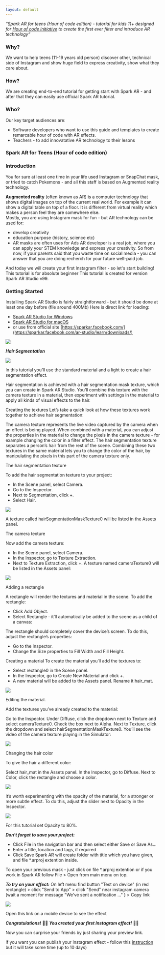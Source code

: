 ```yaml
---
layout: default
---
```


_“Spark AR for teens (Hour of code edition)  - tutorial for kids 11+ designed for [Hour of code initiative](http://code.org/learn) to create the first ever filter and introduce AR technology”_

### Why?

We want to help teens (11-19 years old person) discover other, technical side of Instagram and show huge field to express creativity, show what they care about. 

### How?

We are creating end-to-end tutorial for getting start with Spark AR - and after that they can easily use official Spark AR tutorial.


### Who?

Our key target audiences are:

* Software developers who want to use this guide and templates to create remarcable hour of code with AR effects.  
* Teachers - to add innovatative AR technology to their lesons



### Spark AR for 	Teens (Hour of code edition)  
 
### Introduction 
You for sure at least one time in your life used Instagram or SnapChat mask, or tried to catch Pokemons - and all this staff is based on Augmented reality technology. 

**Augmented reality** (often known as AR) is a computer technology that shows digital images on top of the current real world. For example it can show a digital table on top of a floor. It is different from virtual reality which makes a person feel they are somewhere else.  
Mostly, you are using Instagram mask for fun - but AR technology can be used for: 
- develop creativity 
- education purpose (history, science etc) 
- AR masks are often uses for Ads 
AR developer is a real job, where you can apply your STEM knowledge and express your creativity. 
So from now, if your parents said that you waste time on social media - you can answer that you are doing recherch for your future well-paid job. 

And today we will create your first Instagram filter - so let's start building! 
This tutorial is for absolute beginner 
This tutorial is created for version Spark AR Studio v99. 
 

### Getting Started

Installing Spark AR Studio  is fairly straightforward - but it should be done at least one day before 
(file around 400Mb) 
Here is direct link for loading:

- [Spark AR Studio for Windows](https://www.facebook.com/sparkarwindows/download)
- [Spark AR Studio for macOS](https://www.facebook.com/sparkarmacos/download) 
- or use from official site [https://sparkar.facebook.com/](https://sparkar.facebook.com/ar-studio/learn/downloads/)

<img src="{{site.url}}/images/image1.png" style="display: block; margin: auto;" /> 

***Hair Segmentation***


<img src="{{site.url}}/images/image3.png" style="display: block; margin: auto;" /> 

In this tutorial you’ll use the standard material and a light to create a hair segmentation effect. 

Hair segmentation is achieved with a hair segmentation mask texture, which you can create in Spark AR Studio. You’ll combine this texture with the camera texture in a material, then experiment with settings in the material to apply all kinds of visual effects to the hair.

Creating the textures
Let’s take a quick look at how these textures work together to achieve hair segmentation:

The camera texture represents the live video captured by the camera when an effect is being played. When combined with a material, you can adjust the properties in the material to change the pixels in the camera texture - for example changing the color in a filter effect.
The hair segmentation texture separates a person’s hair from the rest of the scene.
Combining these two textures in the same material lets you to change the color of the hair, by manipulating the pixels in this part of the camera texture only.

The hair segmentation texture

To add the hair segmentation texture to your project:

- In the Scene panel, select Camera.
- Go to the Inspector.
- Next to Segmentation, click +.
- Select Hair.


<img src="{{site.url}}/images/image10.png" style="display: block; margin: auto;" /> 

A texture called hairSegmentationMaskTexture0 will be listed in the Assets panel.

The camera texture

Now add the camera texture:

- In the Scene panel, select Camera.
- In the Inspector, go to Texture Extraction.
- Next to Texture Extraction, click +.
A texture named cameraTexture0 will be listed in the Assets panel:


<img src="{{site.url}}/images/image9.png" style="display: block; margin: auto;" /> 

Adding a rectangle

A rectangle will render the textures and material in the scene.
To add the rectangle:

- Click Add Object.
- Select Rectangle - it’ll automatically be added to the scene as a child of a canvas:

The rectangle should completely cover the device’s screen. To do this, adjust the rectangle’s properties:

- Go to the Inspector.
- Change the Size properties to Fill Width and Fill Height.


Creating a material
To create the material you’ll add the textures to:

- Select rectangle0 in the Scene panel.
- In the Inspector, go to Create New Material and click +.
- A new material will be added to the Assets panel. Rename it hair_mat.


<img src="{{site.url}}/images/image7.png" style="display: block; margin: auto;" /> 

Editing the material.

Add the textures you’ve already created to the material:

Go to the Inspector.
Under Diffuse, click the dropdown next to Texture and select cameraTexture0.
Check the box next to Alpha.
Next to Texture, click the dropdown and select hairSegmentationMaskTexture0.
You’ll see the video of the camera texture playing in the Simulator:


<img src="{{site.url}}/images/image5.png" style="display: block; margin: auto;" /> 

Changing the hair color

To give the hair a different color:

Select hair_mat in the Assets panel.
In the Inspector, go to Diffuse.
Next to Color, click the rectangle and choose a color.

<img src="{{site.url}}/images/image6.gif" style="display: block; margin: auto;" /> 

It’s worth experimenting with the opacity of the material, for a stronger or more subtle effect. To do this, adjust the slider next to Opacity in the Inspector.


<img src="{{site.url}}/images/image4.gif" style="display: block; margin: auto;" /> 

For this tutorial set Opacity to 80%.


***Don't forget to save your project:***

- Click File in the navigation bar and then select either Save or Save As...
- Enter a title, location and tags, if required
- Click Save 
Spark AR will create folder with title which you have given, and file *.arproj extention inside. 

To open your previous mask - just click on file *.arproj extention or if you work in Spark AR follow File > Open from main menu on top. 

***To try on your effect:*** 
On left menu find button "Test on device" (in red rectangle) > click "Send to App" > click "Send" near instagram camera (wait a moment for message "We've sent a notification ..." ) > Copy link  

<img src="{{site.url}}/images/image2.png" style="display: block; margin: auto;" /> 

Open this link on a mobile device to see the effect

***Congratulations!***
🎉🎊 ***You created your first Instagram effect!***  🎊🎉 

 
Now you  can surprise your friends by just sharing your preview link.

If you want you can publish your Instagram effect - follow this [instruction](https://sparkar.facebook.com/ar-studio/learn/publishing/publishing-your-spark-ar-effect/)  but it will take some time (up to 10 days) 





